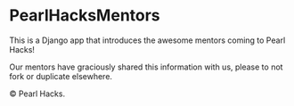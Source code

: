 PearlHacksMentors
=================

This is a Django app that introduces the awesome mentors coming to Pearl Hacks!

Our mentors have graciously shared this information with us, please to not fork or duplicate elsewhere.

&copy; Pearl Hacks.
